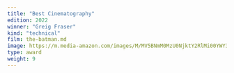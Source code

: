 ```yaml
---
title: "Best Cinematography"
edition: 2022
winner: "Greig Fraser"
kind: "technical"
film: the-batman.md
image: https://m.media-amazon.com/images/M/MV5BNmM0MzU0NjktY2RlMi00YWY3LTkyNWMtY2RhYWYxOWQxYWFiXkEyXkFqcGc@._V1_FMjpg_UX1024_.jpg
type: award
weight: 9
---
```

